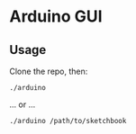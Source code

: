 # Arduino GUI

## Usage

Clone the repo, then:

```
./arduino
```

... or ...

```
./arduino /path/to/sketchbook
```
